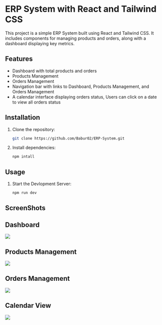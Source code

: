# ERP System with React and Tailwind CSS

This project is a simple ERP System built using React and Tailwind CSS. It includes components for managing products and orders, along with a dashboard displaying key metrics.

## Features

- Dashboard with total products and orders
- Products Management
- Orders Management
- Navigation bar with links to Dashboard, Products Management, and Orders Management
- A calendar interface displaying orders status, Users can click on a date to view all orders status

## Installation

1. Clone the repository:
   ```bash
   git clone https://github.com/Babur02/ERP-System.git 
2. Install dependencies:
   ```bash
   npm intall
## Usage
1. Start the Devlopment Server:
   ```bash
   npm run dev
## ScreenShots
Dashboard                 
-------------------------
![](/Screenshots/Dashboard.png)

Products Management                
-------------------------
![](/Screenshots/Products.png)

Orders Management                
-------------------------
![](/Screenshots/Orders.png)

Calendar View                
-------------------------
![](/Screenshots/CalenderView.png)

